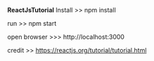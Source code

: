 **ReactJsTutorial**
Install >> npm install

run >> npm start

open browser >>> http://localhost:3000

credit >> https://reactjs.org/tutorial/tutorial.html

